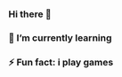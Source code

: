 ### Hi there 👋

<!--
**RealAdithS/RealAdithS** is a ✨ _special_ ✨ repository because its `README.md` (this file) appears on your GitHub profile.



- 🔭  I’m currently working on - life

- 👯 I’m looking to collaborate- on anything


-->
### 🌱 I’m currently learning 
### ⚡ Fun fact: i play games 


